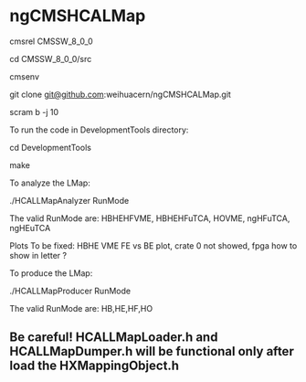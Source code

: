 # ngCMSHCALMap

cmsrel CMSSW_8_0_0

cd CMSSW_8_0_0/src

cmsenv

git clone git@github.com:weihuacern/ngCMSHCALMap.git

scram b -j 10

To run the code in DevelopmentTools directory:

cd DevelopmentTools

make

To analyze the LMap:

./HCALLMapAnalyzer RunMode

The valid RunMode are: HBHEHFVME, HBHEHFuTCA, HOVME, ngHFuTCA, ngHEuTCA

Plots To be fixed: HBHE VME FE vs BE plot, crate 0 not showed, fpga how to show in letter ?

To produce the LMap:

./HCALLMapProducer RunMode

The valid RunMode are: HB,HE,HF,HO


## Be careful! HCALLMapLoader.h and HCALLMapDumper.h will be functional only after load the HXMappingObject.h

